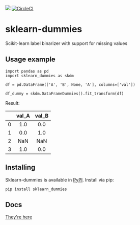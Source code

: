 [<img src="https://readthedocs.org/projects/sklearn_dummies/badge/?version=latest">](http://readthedocs.org/projects/sklearn-dummies/)
[![CircleCI](https://circleci.com/gh/gsmafra/sklearn-dummies.svg?style=shield)](https://circleci.com/gh/gsmafra/sklearn-dummies)

# sklearn-dummies
Scikit-learn label binarizer with support for missing values

## Usage example

```
import pandas as pd
import sklearn_dummies as skdm

df = pd.DataFrame(['A', 'B', None, 'A'], columns=['val'])

df_dummy = skdm.DataFrameDummies().fit_transform(df)
```

Result:

|     | val_A | val_B |
| --- |:-----:|:-----:|
| 0   |   1.0 |   0.0 |
| 1   |   0.0 |   1.0 |
| 2   |   NaN |   NaN |
| 3   |   1.0 |   0.0 |

## Installing

Sklearn-dummies is available in [PyPI](https://pypi.python.org/pypi/sklearn_dummies). Install via pip:

```
pip install sklearn_dummies
```

## Docs

[They're here](http://sklearn-dummies.readthedocs.io/en/latest/index.html)
